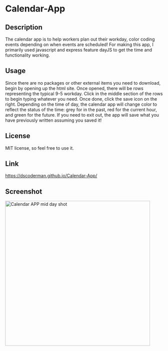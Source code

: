 # Calendar-App


## Description

The calendar app is to help workers plan out their workday, color coding events depending on when events are scheduled!
For making this app, I primarily used javascript and express feature dayJS to get the time and functionality working.

## Usage

Since there are no packages or other external items you need to download, begin by opening up the html site. Once opened, there will be rows representing the typical 9-5 workday. Click in the middle section of the rows to begin typing whatever you need. Once done, click the save icon on the right. Depending on the time of day, the calendar app will change color to reflect the status of the time: grey for in the past, red for the current hour, and green for the future. If you need to exit out, the app will save what you have previously written assuming you saved it!

## License 

MIT license, so feel free to use it. 

## Link

https://dscoderman.github.io/Calendar-App/

## Screenshot

<img width="463" alt="Calendar APP mid day shot" src="https://github.com/DScoderman/Calendar-App/assets/126803084/fe5c3957-aa40-48d6-ad4e-044918fa8aaa">



